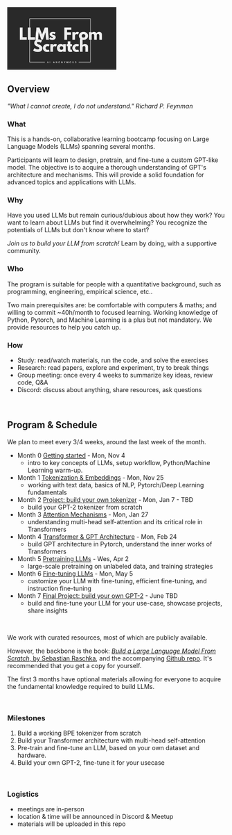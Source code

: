 
<img src="Supporting/Images/LLM0.png" alt="LLMs From Scratch" width="50%">

<br>

## Overview
*"What I cannot create, I do not understand." Richard P. Feynman*

### What
This is a hands-on, collaborative learning bootcamp focusing on Large Language Models (LLMs) spanning several months. 

Participants will learn to design, pretrain, and fine-tune a custom GPT-like model. The objective is to acquire a thorough understanding of GPT's architecture and mechanisms. This will provide a solid foundation for advanced topics and applications with LLMs.

### Why
Have you used LLMs but remain curious/dubious about how they work?
You want to learn about LLMs but find it overwhelming?
You recognize the potentials of LLMs but don't know where to start?

*Join us to build your LLM from scratch!* Learn by doing, with a supportive community.

### Who
The program is suitable for people with a quantitative background, such as programming, engineering, empirical science, etc..

Two main prerequisites are: be comfortable with computers & maths; and willing to commit ~40h/month to focused learning. Working knowledge of Python, Pytorch, and Machine Learning is a plus but not mandatory. We provide resources to help you catch up.

### How
- Study: read/watch materials, run the code, and solve the exercises
- Research: read papers, explore and experiment, try to break things
- Group meeting: once every 4 weeks to summarize key ideas, review code, Q&A
- Discord: discuss about anything, share resources, ask questions

<br>

## Program & Schedule 

We plan to meet every 3/4 weeks, around the last week of the month.
- Month 0 [Getting started](Meeting-0/README.md) - Mon, Nov 4
  - intro to key concepts of LLMs, setup workflow, Python/Machine Learning warm-up.
- Month 1 [Tokenization & Embeddings](Meeting-1/README.md) - Mon, Nov 25
  - working with text data, basics of NLP, Pytorch/Deep Learning fundamentals
- Month 2 [Project: build your own tokenizer](Meeting-2/README.md) - Mon, Jan 7 - TBD
  - build your GPT-2 tokenizer from scratch
- Month 3 [Attention Mechanisms](Meeting-3/README.md) - Mon, Jan 27
  - understanding multi-head self-attention and its critical role in Transformers
- Month 4 [Transformer & GPT Architecture](Meeting-4/README.md) - Mon, Feb 24
  - build GPT architecture in Pytorch, understand the inner works of Transformers
- Month 5 [Pretraining LLMs](Meeting-5/README.md) - Wes, Apr 2
  - large-scale pretraining on unlabeled data, and training strategies
- Month 6 [Fine-tuning LLMs](Meeting-6/README.md) - Mon, May 5
  - customize your LLM with fine-tuning, efficient fine-tuning, and instruction fine-tuning
- Month 7 [Final Project: build your own GPT-2](Meeting-7/README.md) - June TBD
  - build and fine-tune your LLM for your use-case, showcase projects, share insights

<br>

We work with curated resources, most of which are publicly available. 

However, the backbone is the book: [*Build a Large Language Model From Scratch*, by Sebastian Raschka](https://www.manning.com/books/build-a-large-language-model-from-scratch), and the accompanying [Github repo](https://github.com/rasbt/LLMs-from-scratch). It's recommended that you get a copy for yourself.

The first 3 months have optional materials allowing for everyone to acquire the fundamental knowledge required to build LLMs.

<br>

### Milestones
1) Build a working BPE tokenizer from scratch
2) Build your Transformer architecture with multi-head self-attention
3) Pre-train and fine-tune an LLM, based on your own dataset and hardware.
4) Build your own GPT-2, fine-tune it for your usecase

<br>

### Logistics
- meetings are in-person
- location & time will be announced in Discord & Meetup
- materials will be uploaded in this repo
